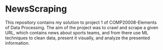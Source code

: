 # NewsScraping #
This repository contains my solution to project 1 of COMP20008-Elements of Data Processing. 
The aim of the project was to crawl and scrape a given URL, which contains news about sports 
teams, and from there use ML techniques to clean data, present it visually, and analyze the 
presented information.
